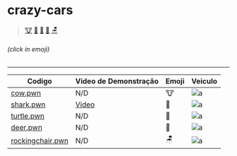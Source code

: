 # crazy-cars
> [🐮](https://github.com/skyMateus/animals-samp/blob/main/cow.pwn) 
> [🦈](https://github.com/skyMateus/animals-samp/blob/main/shark.pwn)
> [🐢](https://github.com/skyMateus/animals-samp/blob/main/turtle.pwn)
> [🦌](https://github.com/skyMateus/animals-samp/blob/main/deer.pwn)
> [🪑](https://github.com/skyMateus/animals-samp/blob/main/rockingchair.pwn)
###### (click in emoji)

---

| Codigo  |  Video de Demonstração  | Emoji | Veiculo |
| ------------------- | ------------------- | ------------------- | ------------------- |
|  [cow.pwn](https://github.com/skyMateus/animals-samp/blob/main/cow.pwn) |  N/D | 🐮 | ![a](https://sampwiki.blast.hk/wroot/images2/5/52/Vehicle_594.jpg) |
|  [shark.pwn](https://github.com/skyMateus/animals-samp/blob/main/shark.pwn) |  [Video](https://www.youtube.com/watch?v=qp3_kxW7sDQ) | 🦈 | ![a](https://sampwiki.blast.hk/wroot/images2/a/a1/Vehicle_539.jpg) |
|  [turtle.pwn](https://github.com/skyMateus/animals-samp/blob/main/turtle.pwn) |  N/D | 🐢 | ![a](https://sampwiki.blast.hk/wroot/images2/a/a1/Vehicle_539.jpg) |
|  [deer.pwn](https://github.com/skyMateus/animals-samp/blob/main/deer.pwn) |  N/D | 🦌 | ![a](https://sampwiki.blast.hk/wroot/images2/5/52/Vehicle_594.jpg) |
|  [rockingchair.pwn](https://github.com/skyMateus/animals-samp/blob/main/rockingchair.pwn) |  N/D | 🪑 | ![a](https://sampwiki.blast.hk/wroot/images2/5/52/Vehicle_594.jpg) |

